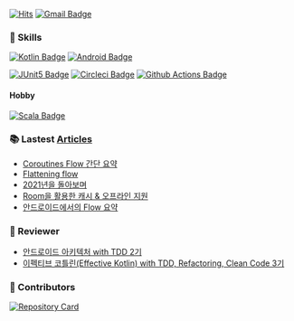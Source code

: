 [![Hits](https://hits.seeyoufarm.com/api/count/incr/badge.svg?url=https%3A%2F%2Fgithub.com%2FBeokBeok&count_bg=%2379C83D&title_bg=%23555555&icon=&icon_color=%23E7E7E7&title=hits&edge_flat=false)](https://hits.seeyoufarm.com)
[![Gmail Badge](https://img.shields.io/badge/-Gmail-d14836?style=flat-square&logo=Gmail&logoColor=white&link=mailto:kekemusa37@gmail.com)](mailto:kekemusa37@gmail.com)

### 🌟 Skills
[![Kotlin Badge](http://img.shields.io/badge/-Kotlin-blue?style=for-the-badge&logo=kotlin&link=https://kotlinlang.org/docs/reference/)](https://kotlinlang.org/docs/reference/)
[![Android Badge](http://img.shields.io/badge/-Android-brightgreen?style=for-the-badge&logo=android&link=https://d.android.com/)](https://d.android.com/)

[![JUnit5 Badge](http://img.shields.io/badge/-JUnit5-green?style=for-the-badge&logo=junit5&link=https://junit.org/junit5/docs/current/user-guide/)](https://junit.org/junit5/docs/current/user-guide/)
[![Circleci Badge](http://img.shields.io/badge/-Circleci-black?style=for-the-badge&logo=circleci&link=https://circleci.com/)](https://circleci.com/)
[![Github Actions Badge](http://img.shields.io/badge/-GithubActions-9cf?style=for-the-badge&logo=github-actions&link=https://docs.github.com/en/actions/)](https://docs.github.com/en/actions/)

#### Hobby
[![Scala Badge](http://img.shields.io/badge/-Scala-red?style=for-the-badge&logo=scala&link=https://www.scala-lang.org/)](https://www.scala-lang.org/)

### 📚 Lastest [Articles](https://bit.ly/2AcJ9G8)
- [Coroutines Flow 간단 요약](https://beokbeok.notion.site/Coroutines-Flow-54dfeb8bd6aa418db362a99e77ba9702)
- [Flattening flow](https://beokbeok.notion.site/Flattening-flow-cc215a50f3e042f9b7a262541a8d69b1)
- [2021년을 돌아보며](https://beokbeok.notion.site/2021-5ccd726b7db44efca607c5b4864f6795)
- [Room을 활용한 캐시 & 오프라인 지원](https://beokbeok.notion.site/Room-a5510a37047a459e98c98a056a9f66b0)
- [안드로이드에서의 Flow 요약](https://beokbeok.notion.site/Flow-3ba08fdc997c40678fe5ec9970490af2)

### 📝 Reviewer
- [안드로이드 아키텍처 with TDD 2기](https://edu.nextstep.camp/c/QT9zj8KN/)
- [이펙티브 코틀린(Effective Kotlin) with TDD, Refactoring, Clean Code 3기](https://edu.nextstep.camp/c/Z9QeJlCi/)

### 🤝 Contributors
[![Repository Card](https://widget.realdeveloper.pro/api/card?user=beokbeok&repo=DroidKnights2021_App)](https://github.com/droidknights/DroidKnights2021_App)
